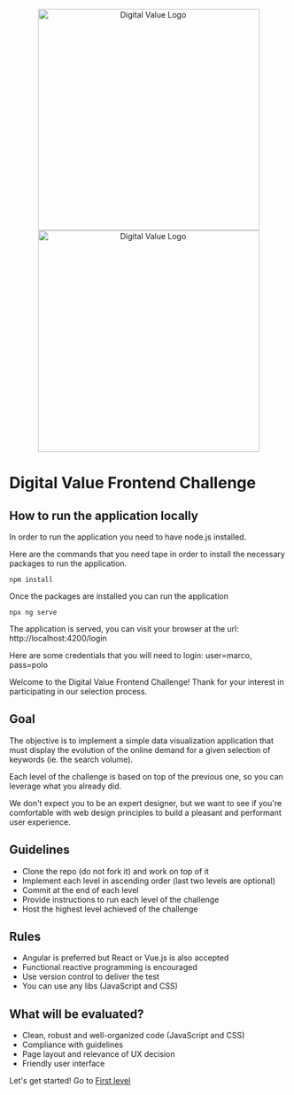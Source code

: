 <p align="center">
    <a href="#gh-dark-mode-only">
        <img src="https://cdn.digitaldrive.fr/corporate/logo-hd-white.png#gh-dark-mode-only" width="400" alt="Digital Value Logo" />
    </a>
    <a href="#gh-light-mode-only">
        <img src="https://cdn.digitaldrive.fr/corporate/logo-hd.png#gh-light-mode-only" width="400" alt="Digital Value Logo" />
    </a>
</p>

# Digital Value Frontend Challenge

## How to run the application locally

In order to run the application you need to have node.js installed.

Here are the commands that you need tape in order to install the necessary packages to run the application.

```
npm install
```

Once the packages are installed you can run the application

```
npx ng serve
```

The application is served, you can visit your browser at the url: http://localhost:4200/login

Here are some credentials that you will need to login: user=marco, pass=polo

Welcome to the Digital Value Frontend Challenge! Thank for your interest in participating in our selection process.

## Goal

The objective is to implement a simple data visualization application that must display the evolution of the online demand for a given selection of keywords (ie. the search volume).

Each level of the challenge is based on top of the previous one, so you can leverage what you already did.

We don't expect you to be an expert designer, but we want to see if you're comfortable with web design principles to build a pleasant and performant user experience.

## Guidelines

- Clone the repo (do not fork it) and work on top of it
- Implement each level in ascending order (last two levels are optional)
- Commit at the end of each level
- Provide instructions to run each level of the challenge
- Host the highest level achieved of the challenge

## Rules

- Angular is preferred but React or Vue.js is also accepted
- Functional reactive programming is encouraged
- Use version control to deliver the test
- You can use any libs (JavaScript and CSS)

## What will be evaluated?

- Clean, robust and well-organized code (JavaScript and CSS)
- Compliance with guidelines
- Page layout and relevance of UX decision
- Friendly user interface

Let's get started! Go to [First level](level1)
